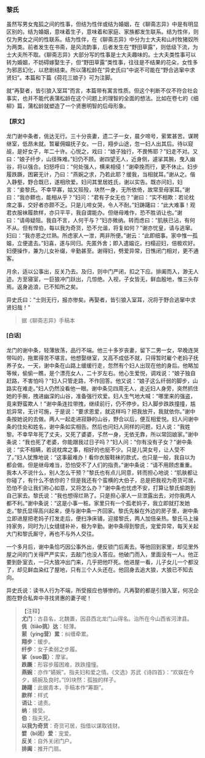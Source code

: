 <script type="text/javascript">
    var head = document.getElementsByTagName('head')[0];
    cssURL = '/public/liao.css';
    linkTag = document.createElement('link');
    linkTag.href = cssURL;
    linkTag.setAttribute('type','text/css');
    linkTag.setAttribute('rel','stylesheet');
    head.appendChild(linkTag);
</script>
### 黎氏

虽然写男女鬼狐之间的性事，但结为性伴或结为婚姻，在《聊斋志异》中是有明显区别的。结为婚姻，意味着生子，意味着和家庭、家族都发生联系。结为性伴，则仅为男女之间的性联系。结为性伴，在《聊斋志异》中分为士大夫和山村牧猪奴所为两类。前者发生在书斋，是风流韵事，后者发生在“野田草露”，则低级下流，为士大夫所不取。《聊斋志异》大部分写的性事是士大夫趣味的。士大夫类性事可以转为婚姻，不妨碍嫁娶生子，但“野田草露”类性事，往往是不结果的花朵，女性多为邪恶幻化，以悲剧结束。所以蒲松龄在“异史氏曰”中说不可能在“野合逃窜中求贤妇”。本篇和下篇《荷花三娘子》可为注脚。

就“再娶者，皆引狼入室耳”而言，本篇带有寓言性质。但这个判断不仅不符合社会事实，也并不能代表蒲松龄在这个问题上的理智的全面的想法。比如在卷七的《细柳》篇，蒲松龄就塑造了一个贤惠明智的后母形象。

#### 【原文】
<section>
龙门谢中条者，佻达无行。三十分丧妻，遗二子一女，晨夕啼号，萦累甚苦。谋聘继室，低昂未就。暂雇佣媪抚子女。一日，翔步山途，忽一妇人出其后。待以窥觇，是好女子，年二十许。心悦之，戏曰：“娘子独行，不畏怖耶？”妇走不对。又曰：“娘子纤步，山径殊难。”妇仍不顾。谢四望无人，近身侧，遽挲其腕，曳入幽谷，将以强合。妇怒呼曰：“何处强人，横来相侵！”谢牵挽而行，更不休止。妇步履跌蹶，困窘无计，乃曰：“燕婉之求，乃若此耶？缓我，当相就耳。”谢从之。偕入静壑，野合既已，遂相欣爱。妇问其里居姓氏，谢以实告。既亦问妇，妇言：“妾黎氏。不幸早寡，姑又殒殁，块然一身，无所依倚，故常至母家耳。”谢曰：“我亦鳏也，能相从乎？”妇问：“君有子女无也？”谢曰：“实不相欺：若论枕席之事，交好者亦颇不乏。只是儿啼女哭，令人不耐。”妇踌躇曰：“此大难事！观君衣服袜履款样，亦只平平，我自谓能办。但继母难作，恐不胜诮让也。”谢曰：“请毋疑阻。我自不言，人何干与？”妇亦微纳。转而虑曰：“肌肤已沾，有何不从。但有悍伯，每以我为奇货，恐不允谐，将复如何？”谢亦忧皇，请与逃窜。妇曰：“我亦恩之烂熟。所虑家人一泄，两非所便。”谢云：“此即细事。家中惟一孤媪，立便遣去。”妇喜，遂与同归。先匿外舍；即入遣媪讫，扫榻迎妇，倍极欢好。妇便操作，兼为儿女补缀，辛勤甚至。谢得妇，劈爱异常，日憔闭门相对，更不通客。

月余，适以公事出，反关乃去。及归，则中门严闭，扣之下应。排阖而入，渺无人迹。方至寝室，一巨狼冲门跃出，几惊绝。入视，子女皆无，鲜血殷地，惟三头存焉。返身追浪，已不知所之矣。

异史氏曰：“士则无行，报亦惨矣。再娶者，皆引狼入室耳，况将于野合逃窜中求贤妇哉！”

</section>

> 据《聊斋志异》手稿本

#### [白话]
<aside>

龙门的谢中条，轻薄放荡，品行不端。他三十多岁丧妻，留下二男一女，早晚连哭带叫的，拖累得苦不堪言。他想娶继室，又高不成低不就，只得暂时雇个老妈子抚养子女。一天，谢中条在山路上缓缓行走，忽然有个妇人出现在他的身后。他略加等候，偷偷一瞧，是个漂亮女人，二十岁左右。他心生爱悦，调戏说：“娘子独自赶路，不害怕吗？”妇人只管走路，不作回答。他又说：“娘子这么纤弱的脚步，山路实在难走。”妇人仍然没看他一眼。谢中条见四周无人，走近妇人身旁，突然抓住她的手腕，拽进幽深的山谷，准备强行欢爱。妇人生气地大喊：“哪里来的强盗，竟来野蛮欺人！”谢中条连拉带拽，继续前行，仍不停步。妇人脚步跌跌撞撞，尴尬异常，无计可施，于是说：“要求恩爱，就这样吗？把我放开，我就依你。”谢中条按她说的去做。两人一起走进寂静的山谷，野合以后，便互相爱悦。妇人问谢中条的住处和姓名，谢中条如实相告。然后也问妇人同样的问题，妇人说：“我姓黎。不幸早年死了丈夫，又死了婆婆，孓然一身，无依无靠，所以常回娘家。”谢中条说：“我也死了老婆，你能跟我过日子吗？”妇人问：“你有没有子女？”谢中条说：“实不相瞒，若说枕席之事，相好的也挺不少。只是儿哭女号，让人受不了。”妇人犹豫地说：“这事最难办！看你衣服鞋袜的款式，也只是一般，我自以为都会做。但是继母难当，恐怕受不了人们的指责。”谢中条说：“请不用顾虑重重。我本人不说什么，别人怎么干预？”黎氏也有点儿同意，转而担心地说：“肌肤都让你碰了，有什么不依你的？但是我还有个蛮横的大伯子，总是把我视为奇货可居，恐怕不会让我们称心如意，又将怎么办？”谢中条也忧虑不安，打算让黎氏偷跑到自己家去。黎氏说：“我也想得烂熟了。只是担心家人一旦泄露出去，对你我两人都不利。”谢中条说：“这是小事一桩。家里只有一个孤老妈子，我立即就打发她走。”黎氏显得高兴起来，便与谢中条一齐回家。黎氏先躲在外边的房子里，谢中条立即进屋把老妈子打发走后，便扫净床铺，迎接黎氏，两人加倍亲热。黎氏马上操持家务，同时为儿女缝缝补补，极为辛勤。谢中条得到黎氏，宠爱异常，每天关起大门和黎氏厮守，再也不与外人交往。

一个多月后，谢中条恰巧因公事外出，便反锁门后离去。等他回到家里，却见里外屋之间的门关得严严实实，去敲门也没人答应。他破门而入，里面没有一人。他正要到卧室去，一只大狼冲出门来，几乎把他吓死。他进屋一看，儿子女儿一个都没了，却见鲜血染红了屋地，只有三个人头还在。他回身去追大狼，大狼已不知去向。

异史氏说：读书人行为不端，所受报应也够惨的。凡再娶的都是引狼入室，何况企图在野合私奔中寻找贤惠的妻子呢！

</aside>

> 【注释】  
<b>尤门</b>：古县名，北魏置，因县西北龙门山得名。治所在今山西省河津县。  
<b>佻（tiāo挑）达</b>：轻薄。  
<b>萦（yíng营）累</b>：纠缠牵累。  
<b>翔步</b>：缓步。  
<b>纤步</b>：女子柔弱之步履。  
<b>挲（suo蓑）</b>：摩挲。  
<b>跌蹶</b>：形容步履困难，跌跌撞憧。  
<b>燕婉</b>：亦作“嬿婉”。指夫妇和爱之情。《文选》苏武《诗四首》：“欢娱在今夕，嬿婉及良时。”[9]块然：孤独的样子。  
<b>踌躇</b>：此据青本，手稿本作“筹蹰”。  
<b>款样</b>：样式  
<b>诮让</b>：谴责。  
<b>纳</b>：接受。  
<b>伯</b>：指夫兄。  
<b>以我为奇货</b>：奇货可居，指借以谋取钱财。  
<b>嬖（bi闭）爱</b>：宠爱。  
<b>反关</b>：自外关闭门户。  
<b>排阖</b>：推开门扇。  
